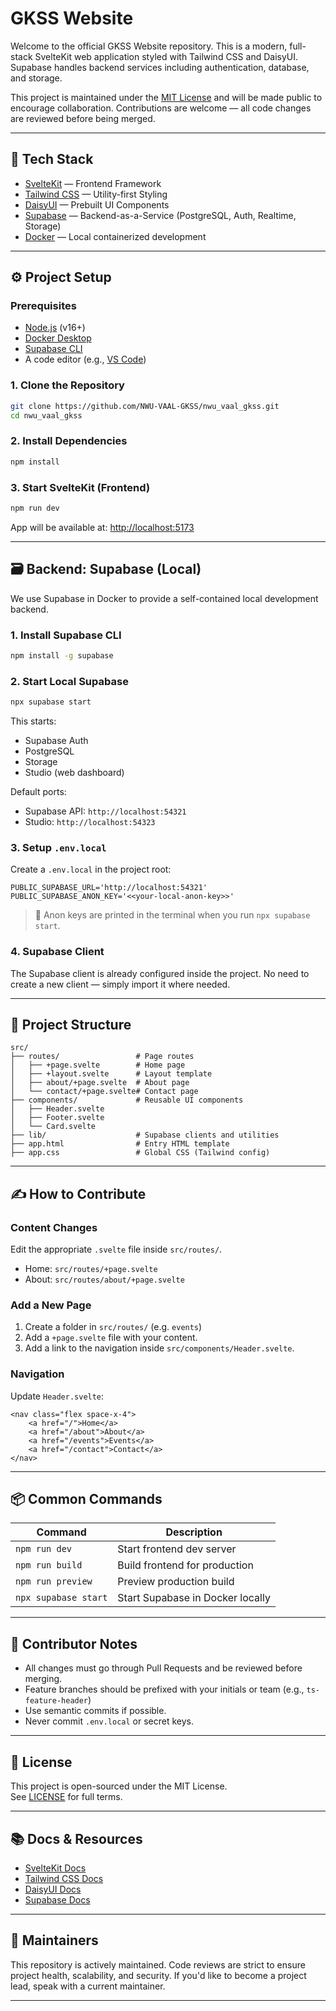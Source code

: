 # GKSS Website

Welcome to the official GKSS Website repository. This is a modern, full-stack SvelteKit web application styled with Tailwind CSS and DaisyUI. Supabase handles backend services including authentication, database, and storage.

This project is maintained under the [MIT License](#license) and will be made public to encourage collaboration. Contributions are welcome — all code changes are reviewed before being merged.

---

## 🚀 Tech Stack

- [SvelteKit](https://kit.svelte.dev) — Frontend Framework
- [Tailwind CSS](https://tailwindcss.com) — Utility-first Styling
- [DaisyUI](https://v4.daisyui.com) — Prebuilt UI Components
- [Supabase](https://supabase.com) — Backend-as-a-Service (PostgreSQL, Auth, Realtime, Storage)
- [Docker](https://www.docker.com) — Local containerized development

---

## ⚙️ Project Setup

### Prerequisites

- [Node.js](https://nodejs.org/) (v16+)
- [Docker Desktop](https://docs.docker.com/desktop)
- [Supabase CLI](https://supabase.com/docs/guides/cli)
- A code editor (e.g., [VS Code](https://code.visualstudio.com/))

### 1. Clone the Repository

```bash
git clone https://github.com/NWU-VAAL-GKSS/nwu_vaal_gkss.git
cd nwu_vaal_gkss
```

### 2. Install Dependencies

```bash
npm install
```

### 3. Start SvelteKit (Frontend)

```bash
npm run dev
```

App will be available at: [http://localhost:5173](http://localhost:5173)

---

## 🗃️ Backend: Supabase (Local)

We use Supabase in Docker to provide a self-contained local development backend.

### 1. Install Supabase CLI

```bash
npm install -g supabase
```

### 2. Start Local Supabase

```bash
npx supabase start
```

This starts:

- Supabase Auth
- PostgreSQL
- Storage
- Studio (web dashboard)

Default ports:

- Supabase API: `http://localhost:54321`
- Studio: `http://localhost:54323`

### 3. Setup `.env.local`

Create a `.env.local` in the project root:

```env
PUBLIC_SUPABASE_URL='http://localhost:54321'
PUBLIC_SUPABASE_ANON_KEY='<<your-local-anon-key>>'
```

> 🔐 Anon keys are printed in the terminal when you run `npx supabase start`.

### 4. Supabase Client

The Supabase client is already configured inside the project. No need to create a new client — simply import it where needed.

---

## 📁 Project Structure

```
src/
├── routes/                 # Page routes
│   ├── +page.svelte        # Home page
│   ├── +layout.svelte      # Layout template
│   ├── about/+page.svelte  # About page
│   └── contact/+page.svelte# Contact page
├── components/             # Reusable UI components
│   ├── Header.svelte
│   ├── Footer.svelte
│   └── Card.svelte
├── lib/                    # Supabase clients and utilities
├── app.html                # Entry HTML template
├── app.css                 # Global CSS (Tailwind config)
```

---

## ✍️ How to Contribute

### Content Changes

Edit the appropriate `.svelte` file inside `src/routes/`.

- Home: `src/routes/+page.svelte`
- About: `src/routes/about/+page.svelte`

### Add a New Page

1. Create a folder in `src/routes/` (e.g. `events`)
2. Add a `+page.svelte` file with your content.
3. Add a link to the navigation inside `src/components/Header.svelte`.

### Navigation

Update `Header.svelte`:

```svelte
<nav class="flex space-x-4">
	<a href="/">Home</a>
	<a href="/about">About</a>
	<a href="/events">Events</a>
	<a href="/contact">Contact</a>
</nav>
```

---

## 📦 Common Commands

| Command              | Description                      |
| -------------------- | -------------------------------- |
| `npm run dev`        | Start frontend dev server        |
| `npm run build`      | Build frontend for production    |
| `npm run preview`    | Preview production build         |
| `npx supabase start` | Start Supabase in Docker locally |

---

## 🧠 Contributor Notes

- All changes must go through Pull Requests and be reviewed before merging.
- Feature branches should be prefixed with your initials or team (e.g., `ts-feature-header`)
- Use semantic commits if possible.
- Never commit `.env.local` or secret keys.

---

## 📜 License

This project is open-sourced under the MIT License.  
See [LICENSE](https://github.com/NWU-VAAL-GKSS/nwu_vaal_gkss/tree/main#MIT-1-ov-file) for full terms.

---

## 📚 Docs & Resources

- [SvelteKit Docs](https://kit.svelte.dev/docs)
- [Tailwind CSS Docs](https://tailwindcss.com/docs)
- [DaisyUI Docs](https://daisyui.com/docs)
- [Supabase Docs](https://supabase.com/docs)

---

## 🤝 Maintainers

This repository is actively maintained. Code reviews are strict to ensure project health, scalability, and security. If you'd like to become a project lead, speak with a current maintainer.

---
